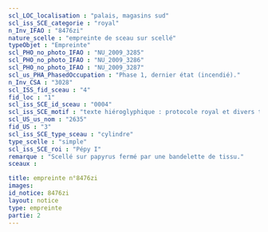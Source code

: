 ```yaml
---
scl_LOC_localisation : "palais, magasins sud"
scl_iss_SCE_categorie : "royal"
n_Inv_IFAO : "8476zi"
nature_scelle : "empreinte de sceau sur scellé"
typeObjet : "Empreinte"
scl_PHO_no_photo_IFAO : "NU_2009_3285"
scl_PHO_no_photo_IFAO : "NU_2009_3286"
scl_PHO_no_photo_IFAO : "NU_2009_3287"
scl_us_PHA_PhasedOccupation : "Phase 1, dernier état (incendié)."
n_Inv_CSA : "3028"
scl_ISS_fid_sceau : "4"
fid_loc : "1"
scl_iss_SCE_id_sceau : "0004"
scl_iss_SCE_motif : "texte hiéroglyphique : protocole royal et divers titres de scribe dans la mrt de Pépy"
scl_US_us_nom : "2635"
fid_US : "3"
scl_iss_SCE_type_sceau : "cylindre"
type_scelle : "simple"
scl_iss_SCE_roi : "Pépy I"
remarque : "Scellé sur papyrus fermé par une bandelette de tissu."
sceaux :

title: empreinte n°8476zi
images: 
id_notice: 8476zi
layout: notice
type: empreinte
partie: 2
---
```

